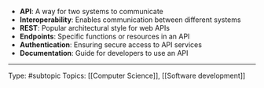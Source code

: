 -   **API**: A way for two systems to communicate
-   **Interoperability**: Enables communication between different systems
-   **REST**: Popular architectural style for web APIs
-   **Endpoints**: Specific functions or resources in an API
-   **Authentication**: Ensuring secure access to API services
-   **Documentation**: Guide for developers to use an API

___
Type: #subtopic 
Topics: [[Computer Science]], [[Software development]]

